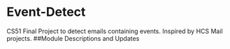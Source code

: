 # Event-Detect
CS51 Final Project to detect emails containing events. Inspired by HCS Mail projects.
##Module Descriptions and Updates
